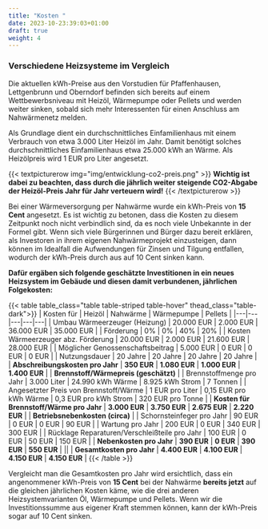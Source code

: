 ```yaml
---
title: "Kosten "
date: 2023-10-23:39:03+01:00
draft: true
weight: 4
---
```


### Verschiedene Heizsysteme im Vergleich

Die aktuellen kWh-Preise aus den Vorstudien für Pfaffenhausen, Lettgenbrunn und Oberndorf befinden sich bereits auf einem Wettbewerbsniveau mit Heizöl, Wärmepumpe oder Pellets und werden weiter sinken, sobald sich mehr Interessenten für einen Anschluss am Nahwärmenetz melden.

Als Grundlage dient ein durchschnittliches Einfamilienhaus mit einem Verbrauch von etwa 3.000 Liter Heizöl im Jahr.
Damit benötigt solches durchschnittliches Einfamilienhaus etwa 25.000 kWh an Wärme.
Als Heizölpreis wird 1 EUR pro Liter angesetzt.

{{< textpicturerow img="img/entwicklung-co2-preis.png" >}}
**Wichtig ist dabei zu beachten, dass durch die jährlich weiter steigende CO2-Abgabe der Heizöl-Preis Jahr für Jahr verteuern wird!**
{{< /textpicturerow >}}

Bei einer Wärmeversorgung per Nahwärme wurde ein kWh-Preis von **15 Cent** angesetzt.
Es ist wichtig zu betonen, dass die Kosten zu diesem Zeitpunkt noch nicht verbindlich sind, da es noch viele Unbekannte in der Formel gibt. 
Wenn sich viele Bürgerinnen und Bürger dazu bereit erklären, als Investoren in ihrem eigenen Nahwärmeprojekt einzusteigen, dann können im Idealfall die Aufwendungen für Zinsen und Tilgung entfallen, wodurch der kWh-Preis durch aus auf 10 Cent sinken kann.

**Dafür ergäben sich folgende geschätzte Investitionen in ein neues Heizsystem im Gebäude und diesen damit verbundenen, jährlichen Folgekosten:**

{{< table table_class="table table-striped table-hover" thead_class="table-dark">}}
| Kosten für          |  Heizöl   | Nahwärme     | Wärmepumpe  | Pellets |
|---|---|---|---|---|
| Umbau Wärmeerzeuger (Heizung) | 20.000 EUR | 2.000 EUR | 36.000 EUR | 35.000 EUR |
| Förderung  | 0% | 0% | 40% | 20% |
| Kosten Wärmeerzeuger abz. Förderung  | 20.000 EUR | 2.000 EUR | 21.600 EUR | 28.000 EUR |
| Möglicher Genossenschaftsbeitrag  | 5.000 EUR | 0 EUR | 0 EUR | 0 EUR |
| Nutzungsdauer  | 20 Jahre | 20 Jahre | 20 Jahre | 20 Jahre |
| **Abschreibungskosten pro Jahr**  | **350 EUR** | **1.080 EUR** | **1.000 EUR** | **1.400 EUR** |
| **Brennstoff/Wärmepreis (geschätzt)** |
| Brennstoffmenge pro Jahr  | 3.000 Liter | 24.990 kWh Wärme | 8.925 kWh Strom | 7 Tonnen |
| Angesetzter Preis von Brennstoff/Wärme  | 1 EUR pro Liter | 0,15 EUR pro kWh Wärme | 0,3 EUR pro kWh Strom | 320 EUR pro Tonne |
| **Kosten für Brennstoff/Wärme pro Jahr**  | **3.000 EUR** | **3.750 EUR** | **2.675 EUR** | **2.220 EUR** |
| **Betriebsnebenkosten (circa)** |
| Schornsteinfeger pro Jahr  | 90 EUR | 0 EUR | 0 EUR | 90 EUR |
| Wartung  pro Jahr  | 200 EUR | 0 EUR | 340 EUR | 300 EUR |
| Rücklage Reparaturen/Verschleißteile  pro Jahr  | 100 EUR | 0 EUR | 50 EUR | 150 EUR |
| **Nebenkosten  pro Jahr**  | **390 EUR** | **0 EUR** | **390 EUR** | **550 EUR** |
||
| **Gesamtkosten pro Jahr**  | **4.400 EUR** | **4.100 EUR** | **4.150 EUR** | **4.150 EUR** |
{{< /table >}}

Vergleicht man die Gesamtkosten pro Jahr wird ersichtlich, dass ein angenommener kWh-Preis von **15 Cent** bei der Nahwärme **bereits jetzt** auf die gleichen jährlichen Kosten käme, wie die drei anderen Heizsystemvarianten Öl, Wärmepumpe und Pellets.
Wenn wir die Investitionssumme aus eigener Kraft stemmen können, kann der kWh-Preis sogar auf 10 Cent sinken.


